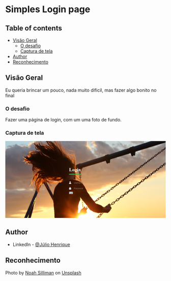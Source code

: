 # Simples Login page

## Table of contents
- [Visão Geral](#visão-geral)
  - [O desafio](#o-desafio)
  - [Captura de tela](#captura-de-tela)
- [Author](#author)
- [Reconhecimento](#reconhecimento)


## Visão Geral
Eu queria brincar um pouco, nada muito dificil, mas fazer algo bonito no final

### O desafio
Fazer uma página de login, com um uma foto de fundo.

### Captura de tela

![](./simple-login.PNG)


## Author
- LinkedIn - [@Júlio Henrique](https://www.linkedin.com/in/julio-henriquee)


## Reconhecimento
Photo by <a href="https://unsplash.com/@noahsilliman?utm_source=unsplash&utm_medium=referral&utm_content=creditCopyText">Noah Silliman</a> on <a href="https://unsplash.com/s/photos/joy?utm_source=unsplash&utm_medium=referral&utm_content=creditCopyText">Unsplash</a>
